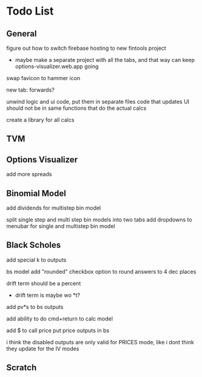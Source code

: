 # Todo List

## General

figure out how to switch firebase hosting to new fintools project
- maybe make a separate project with all the tabs, and that way can keep options-visualizer.web.app going

swap favicon to hammer icon

new tab: forwards?

unwind logic and ui code, put them in separate files
code that updates UI should not be in same functions that do the actual calcs

create a library for all calcs

## TVM

## Options Visualizer

add more spreads

## Binomial Model

add dividends for multistep bin model

split single step and multi step bin models into two tabs
add dropdowns to menubar for single and multistep bin model

## Black Scholes

add special k to outputs

bs model add "rounded" checkbox option to round answers to 4 dec places

drift term should be a percent
- drift term is maybe wo *t?

add pv*s to bs outputs

add ability to do cmd+return to calc model 

add $ to call price put price outputs in bs

i think the disabled outputs are only valid for PRICES mode, like i dont think they update for the IV modes

## Scratch


